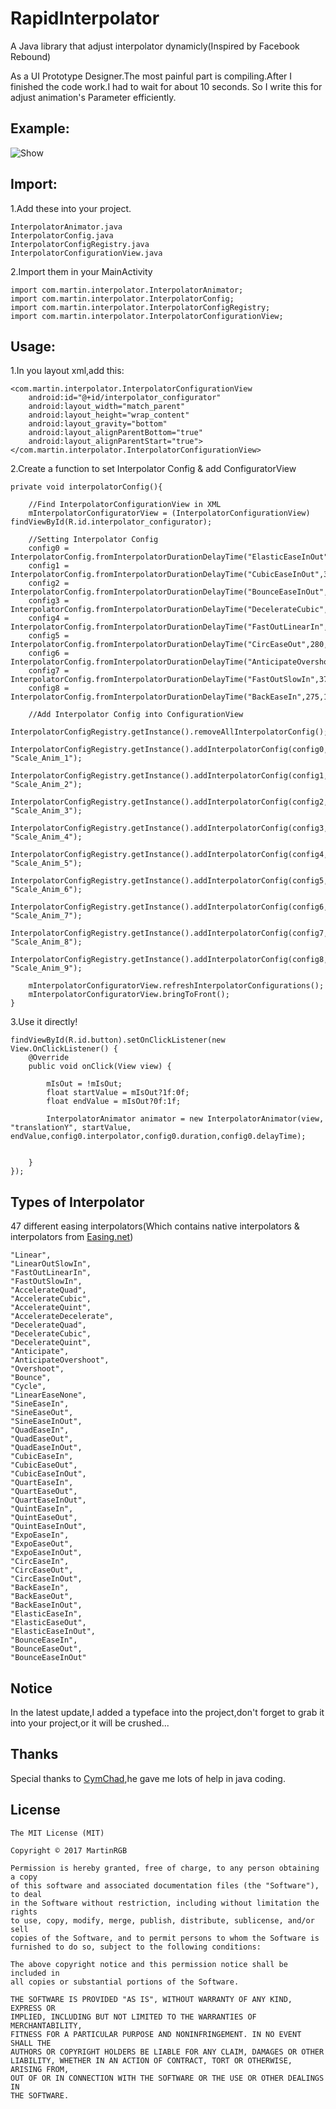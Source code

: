# RapidInterpolator
A Java library that adjust interpolator dynamicly(Inspired by Facebook Rebound)

As a UI Prototype Designer.The most painful part is compiling.After I finished the code work.I had to wait for about 10 seconds. So I write this for adjust animation's Parameter efficiently.

## Example:
![Show](https://github.com/MartinRGB/RapidInterpolator/blob/master/example.gif?raw=true)

## Import:
1.Add these into your project.
```
InterpolatorAnimator.java
InterpolatorConfig.java
InterpolatorConfigRegistry.java
InterpolatorConfigurationView.java 
```
2.Import them in your MainActivity
```
import com.martin.interpolator.InterpolatorAnimator;
import com.martin.interpolator.InterpolatorConfig;
import com.martin.interpolator.InterpolatorConfigRegistry;
import com.martin.interpolator.InterpolatorConfigurationView;
```

## Usage:
1.In you layout xml,add this:
```
<com.martin.interpolator.InterpolatorConfigurationView
    android:id="@+id/interpolator_configurator"
    android:layout_width="match_parent"
    android:layout_height="wrap_content"
    android:layout_gravity="bottom"
    android:layout_alignParentBottom="true"
    android:layout_alignParentStart="true">
</com.martin.interpolator.InterpolatorConfigurationView>
```
2.Create a function to set Interpolator Config & add ConfiguratorView

```
private void interpolatorConfig(){

    //Find InterpolatorConfigurationView in XML
    mInterpolatorConfiguratorView = (InterpolatorConfigurationView) findViewById(R.id.interpolator_configurator);

    //Setting Interpolator Config
    config0 = InterpolatorConfig.fromInterpolatorDurationDelayTime("ElasticEaseInOut",200,100);
    config1 = InterpolatorConfig.fromInterpolatorDurationDelayTime("CubicEaseInOut",300,150);
    config2 = InterpolatorConfig.fromInterpolatorDurationDelayTime("BounceEaseInOut",420,20);
    config3 = InterpolatorConfig.fromInterpolatorDurationDelayTime("DecelerateCubic",230,120);
    config4 = InterpolatorConfig.fromInterpolatorDurationDelayTime("FastOutLinearIn",320,40);
    config5 = InterpolatorConfig.fromInterpolatorDurationDelayTime("CircEaseOut",280,80);
    config6 = InterpolatorConfig.fromInterpolatorDurationDelayTime("AnticipateOvershoot",250,50);
    config7 = InterpolatorConfig.fromInterpolatorDurationDelayTime("FastOutSlowIn",375,200);
    config8 = InterpolatorConfig.fromInterpolatorDurationDelayTime("BackEaseIn",275,150);

    //Add Interpolator Config into ConfigurationView
    InterpolatorConfigRegistry.getInstance().removeAllInterpolatorConfig();
    InterpolatorConfigRegistry.getInstance().addInterpolatorConfig(config0, "Scale_Anim_1");
    InterpolatorConfigRegistry.getInstance().addInterpolatorConfig(config1, "Scale_Anim_2");
    InterpolatorConfigRegistry.getInstance().addInterpolatorConfig(config2, "Scale_Anim_3");
    InterpolatorConfigRegistry.getInstance().addInterpolatorConfig(config3, "Scale_Anim_4");
    InterpolatorConfigRegistry.getInstance().addInterpolatorConfig(config4, "Scale_Anim_5");
    InterpolatorConfigRegistry.getInstance().addInterpolatorConfig(config5, "Scale_Anim_6");
    InterpolatorConfigRegistry.getInstance().addInterpolatorConfig(config6, "Scale_Anim_7");
    InterpolatorConfigRegistry.getInstance().addInterpolatorConfig(config7, "Scale_Anim_8");
    InterpolatorConfigRegistry.getInstance().addInterpolatorConfig(config8, "Scale_Anim_9");

    mInterpolatorConfiguratorView.refreshInterpolatorConfigurations();
    mInterpolatorConfiguratorView.bringToFront();
}
```

3.Use it directly!
```
findViewById(R.id.button).setOnClickListener(new View.OnClickListener() {
    @Override
    public void onClick(View view) {

        mIsOut = !mIsOut;
        float startValue = mIsOut?1f:0f;
        float endValue = mIsOut?0f:1f;

        InterpolatorAnimator animator = new InterpolatorAnimator(view, "translationY", startValue, endValue,config0.interpolator,config0.duration,config0.delayTime);


    }
});
```

## Types of Interpolator
47 different easing interpolators(Which contains native interpolators & interpolators from [Easing.net](http://easings.net/zh-cn))
```
"Linear",
"LinearOutSlowIn",
"FastOutLinearIn",
"FastOutSlowIn",
"AccelerateQuad",
"AccelerateCubic",
"AccelerateQuint",
"AccelerateDecelerate",
"DecelerateQuad",
"DecelerateCubic",
"DecelerateQuint",
"Anticipate",
"AnticipateOvershoot",
"Overshoot",
"Bounce",
"Cycle",
"LinearEaseNone",
"SineEaseIn",
"SineEaseOut",
"SineEaseInOut",
"QuadEaseIn",
"QuadEaseOut",
"QuadEaseInOut",
"CubicEaseIn",
"CubicEaseOut",
"CubicEaseInOut",
"QuartEaseIn",
"QuartEaseOut",
"QuartEaseInOut",
"QuintEaseIn",
"QuintEaseOut",
"QuintEaseInOut",
"ExpoEaseIn",
"ExpoEaseOut",
"ExpoEaseInOut",
"CircEaseIn",
"CircEaseOut",
"CircEaseInOut",
"BackEaseIn",
"BackEaseOut",
"BackEaseInOut",
"ElasticEaseIn",
"ElasticEaseOut",
"ElasticEaseInOut",
"BounceEaseIn",
"BounceEaseOut",
"BounceEaseInOut"
```

## Notice
In the latest update,I added a typeface into the project,don't forget to grab it into your project,or it will be crushed...

## Thanks
Special thanks to [CymChad](https://github.com/CymChad/BaseRecyclerViewAdapterHelper),he gave me lots of help in java coding.


## License

```
The MIT License (MIT)

Copyright © 2017 MartinRGB

Permission is hereby granted, free of charge, to any person obtaining a copy
of this software and associated documentation files (the "Software"), to deal
in the Software without restriction, including without limitation the rights
to use, copy, modify, merge, publish, distribute, sublicense, and/or sell
copies of the Software, and to permit persons to whom the Software is
furnished to do so, subject to the following conditions:

The above copyright notice and this permission notice shall be included in
all copies or substantial portions of the Software.

THE SOFTWARE IS PROVIDED "AS IS", WITHOUT WARRANTY OF ANY KIND, EXPRESS OR
IMPLIED, INCLUDING BUT NOT LIMITED TO THE WARRANTIES OF MERCHANTABILITY,
FITNESS FOR A PARTICULAR PURPOSE AND NONINFRINGEMENT. IN NO EVENT SHALL THE
AUTHORS OR COPYRIGHT HOLDERS BE LIABLE FOR ANY CLAIM, DAMAGES OR OTHER
LIABILITY, WHETHER IN AN ACTION OF CONTRACT, TORT OR OTHERWISE, ARISING FROM,
OUT OF OR IN CONNECTION WITH THE SOFTWARE OR THE USE OR OTHER DEALINGS IN
THE SOFTWARE.
```

